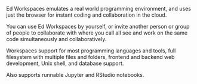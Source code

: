 Ed Workspaces emulates a real world programming environment, and uses just the browser for instant coding and collaboration in the cloud.

You can use Ed Workspaces by yourself, or invite another person or group of people to collaborate with where you call all see and work on the same code simultaneously and collaboratively.

Workspaces support for most programming languages and tools, full filesystem with multiple files and folders, frontend and backend web development, Unix shell, and database support.

Also supports runnable Jupyter and RStudio notebooks.